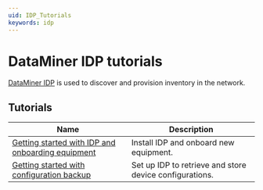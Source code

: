 ```yaml
---
uid: IDP_Tutorials
keywords: idp
---
```


# DataMiner IDP tutorials

[DataMiner IDP](xref:SolIDP) is used to discover and provision inventory in the network.

## Tutorials

| Name | Description |
|--|--|
| [Getting started with IDP and onboarding equipment](xref:IDP_Tutorial_DiscoveryAndProvisioning) | Install IDP and onboard new equipment. |
| [Getting started with configuration backup](xref:IDP_Tutorial_TakeConfigurationBackup) | Set up IDP to retrieve and store device configurations. |
